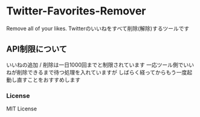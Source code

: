# Twitter-Favorites-Remover
Remove all of your likes.
Twitterのいいねをすべて削除(解除)するツールです

## API制限について
いいねの追加 / 削除は一日1000回までと制限されています
一応ツール側でいいねが削除できるまで待つ処理を入れていますが
しばらく経ってからもう一度起動し直すことをおすすめします

### License
MIT License
